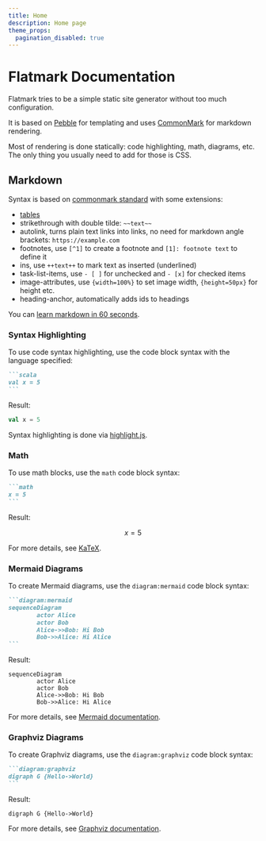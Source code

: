 ```yaml
---
title: Home
description: Home page
theme_props:
  pagination_disabled: true
---
```


# Flatmark Documentation

Flatmark tries to be a simple static site generator without too much configuration.  

It is based on [Pebble](https://pebbletemplates.io/) for templating and uses [CommonMark](https://commonmark.org/) for markdown rendering.

Most of rendering is done statically: code highlighting, math, diagrams, etc.  
The only thing you usually need to add for those is CSS.

## Markdown
Syntax is based on [commonmark standard](https://commonmark.org/help/) with some extensions:
- [tables](https://docs.github.com/en/get-started/writing-on-github/working-with-advanced-formatting/organizing-information-with-tables#creating-a-table)
- strikethrough with double tilde: `~~text~~`
- autolink, turns plain text links into links, no need for markdown angle brackets: `https://example.com`
- footnotes, use `[^1]` to create a footnote and `[1]: footnote text` to define it
- ins, use `++text++` to mark text as inserted (underlined)
- task-list-items, use `- [ ]` for unchecked and `- [x]` for checked items
- image-attributes, use `{width=100%}` to set image width, `{height=50px}` for height etc.
- heading-anchor, automatically adds ids to headings

You can [learn markdown in 60 seconds](https://commonmark.org/help//).

### Syntax Highlighting

To use code syntax highlighting, use the code block syntax with the language specified:

````markdown
```scala
val x = 5
```
````

Result:
```scala
val x = 5
```

Syntax highlighting is done via [highlight.js](https://highlightjs.org/).

### Math

To use math blocks, use the `math` code block syntax:
````markdown
```math
x = 5
```
````

Result:
```math
x = 5
```

For more details, see [KaTeX](https://katex.org/).

### Mermaid Diagrams

To create Mermaid diagrams, use the `diagram:mermaid` code block syntax:

````markdown
```diagram:mermaid
sequenceDiagram
        actor Alice
        actor Bob
        Alice->>Bob: Hi Bob
        Bob->>Alice: Hi Alice
```
````

Result:
```diagram:mermaid
sequenceDiagram
        actor Alice
        actor Bob
        Alice->>Bob: Hi Bob
        Bob->>Alice: Hi Alice
```

For more details, see [Mermaid documentation](https://mermaid-js.github.io/mermaid/#/).

### Graphviz Diagrams

To create Graphviz diagrams, use the `diagram:graphviz` code block syntax:

````markdown
```diagram:graphviz
digraph G {Hello->World}
```
````


Result:
```diagram:graphviz
digraph G {Hello->World}
```

For more details, see [Graphviz documentation](https://graphviz.org/documentation/).





